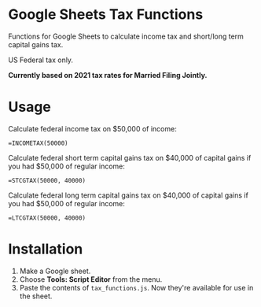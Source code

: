 # Google Sheets Tax Functions

Functions for Google Sheets to calculate income tax and short/long term capital gains tax.

US Federal tax only.

**Currently based on 2021 tax rates for Married Filing Jointly.**

# Usage

Calculate federal income tax on $50,000 of income:

```
=INCOMETAX(50000)
```

Calculate federal short term capital gains tax on $40,000 of capital gains if you had $50,000 of regular income:

```
=STCGTAX(50000, 40000)
```

Calculate federal long term capital gains tax on $40,000 of capital gains if you had $50,000 of regular income:

```
=LTCGTAX(50000, 40000)
```

# Installation

1. Make a Google sheet.
2. Choose **Tools: Script Editor** from the menu.
3. Paste the contents of `tax_functions.js`. Now they're available for use in the sheet.

